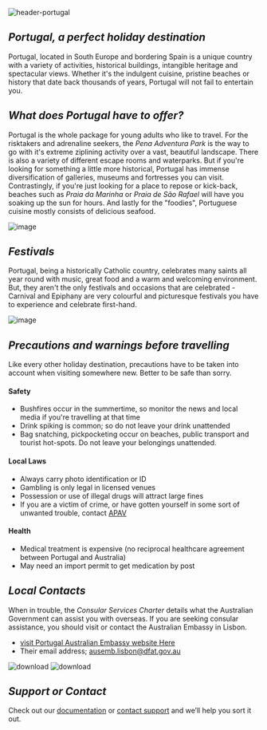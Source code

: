 ![header-portugal](https://user-images.githubusercontent.com/73572478/97767372-c546bf80-1b6f-11eb-8aa5-55632cab228f.jpg)

## _Portugal, a perfect holiday destination_

Portugal, located in South Europe and bordering Spain is a unique country with a variety of activities, historical buildings, intangible heritage and spectacular views. Whether it's the indulgent cuisine, pristine beaches or history that date back thousands of years, Portugal will not fail to entertain you.

## _What does Portugal have to offer?_
Portugal is the whole package for young adults who like to travel. For the risktakers and adrenaline seekers, the _Pena Adventura Park_ is the way to go with it's extreme ziplining activity over a vast, beautiful landscape. There is also a variety of different escape rooms and waterparks. But if you're looking for something a little more historical, Portugal has immense diversification of galleries, museums and fortresses you can visit. Contrastingly, if you're just looking for a place to repose or kick-back, beaches such as _Praia da Marinha_ or _Praia de São Rafael_ will have you soaking up the sun for hours. And lastly for the "foodies", Portuguese cuisine mostly consists of delicious seafood.

![image](https://user-images.githubusercontent.com/73572478/97794470-af5bfc00-1c4e-11eb-9ff9-334a5be291b6.png)

## _Festivals_
Portugal, being a historically Catholic country, celebrates many saints all year round with music, great food and a warm and welcoming environment. But, they aren't the only festivals and occasions that are celebrated - Carnival and Epiphany are very colourful and picturesque festivals you have to experience and celebrate first-hand.

![image](https://user-images.githubusercontent.com/73572478/97861671-3ba61600-1d58-11eb-9e2a-455357194325.png)

## _Precautions and warnings before travelling_
Like every other holiday destination, precautions have to be taken into account when visiting somewhere new. Better to be safe than sorry.

#### Safety

- Bushfires occur in the summertime, so monitor the news and local media if you're travelling at that time
- Drink spiking is common; so do not leave your drink unattended
- Bag snatching, pickpocketing occur on beaches, public transport and tourist hot-spots. Do not leave your belongings unattended.

#### Local Laws
- Always carry photo identification or ID                                                                                           
- Gambling is only legal in licensed venues
- Possession or use of illegal drugs will attract large fines
- If you are a victim of crime, or have gotten yourself in some sort of unwanted trouble, contact [APAV](http://apav.pt/mihy/index.php/welcome)

#### Health
- Medical treatment is expensive (no reciprocal healthcare agreement between Portugal and Australia)
- May need an import permit to get medication by post

## _Local Contacts_
When in trouble, the _Consular Services Charter_ details what the Australian Government can assist you with overseas. If you are seeking consular assistance, you should visit or contact the Australian Embassy in Lisbon. 
- [visit Portugal Australian Embassy website Here](http://www.portugal.embassy.gov.au/lbon/home.html)
- Their email address; ausemb.lisbon@dfat.gov.au

![download](https://user-images.githubusercontent.com/73572478/97767242-08546300-1b6f-11eb-8033-72fca4e229b2.jpg) ![download](https://user-images.githubusercontent.com/73572478/97767418-03dc7a00-1b70-11eb-98b7-c4309794e4bc.jpg)


## _Support or Contact_

Check out our [documentation](https://docs.github.com/categories/github-pages-basics/) or [contact support](https://github.com/contact) and we’ll help you sort it out.
